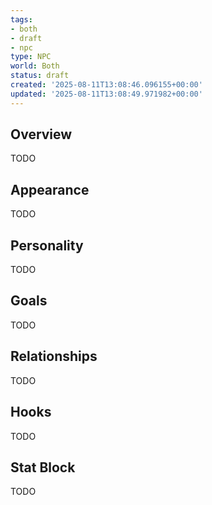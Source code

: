 ```yaml
---
tags:
- both
- draft
- npc
type: NPC
world: Both
status: draft
created: '2025-08-11T13:08:46.096155+00:00'
updated: '2025-08-11T13:08:49.971982+00:00'
---
```



## Overview

TODO
## Appearance

TODO
## Personality

TODO
## Goals

TODO
## Relationships

TODO
## Hooks

TODO
## Stat Block

TODO
